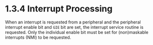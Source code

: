 # 1.3.4 Interrupt Processing

When an interrupt is requested from a peripheral and the peripheral interrupt enable bit and `GIE` bit
are set, the interrupt service routine is requested. Only the individual enable bit must be set for
(non)maskable interrupts (NMI) to be requested.
